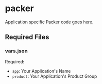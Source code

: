 # packer
Application specific Packer code goes here.

## Required Files
### vars.json
Required:
* `app`: Your Application's Name
* `product`: Your Application's Product Group
